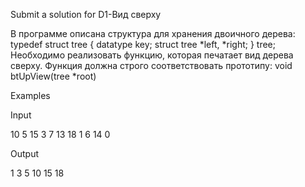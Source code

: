 Submit a solution for D1-Вид сверху

В программе описана структура для хранения двоичного дерева: typedef struct tree { datatype key; struct tree *left, *right; } tree; Необходимо реализовать функцию, которая печатает вид дерева сверху. Функция должна строго соответствовать прототипу: void btUpView(tree *root)

Examples

Input

10 5 15 3 7 13 18 1 6 14 0

Output

1 3 5 10 15 18